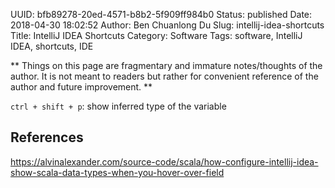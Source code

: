 UUID: bfb89278-20ed-4571-b8b2-5f909ff984b0
Status: published
Date: 2018-04-30 18:02:52
Author: Ben Chuanlong Du
Slug: intellij-idea-shortcuts
Title: IntelliJ IDEA Shortcuts
Category: Software
Tags: software, IntelliJ IDEA, shortcuts, IDE

**
Things on this page are
fragmentary and immature notes/thoughts of the author.
It is not meant to readers
but rather for convenient reference of the author and future improvement.
**


`ctrl + shift + p`: show inferred type of the variable

## References

https://alvinalexander.com/source-code/scala/how-configure-intellij-idea-show-scala-data-types-when-you-hover-over-field
